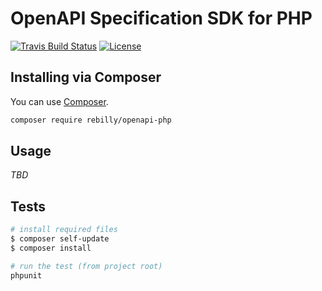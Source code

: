 # OpenAPI Specification SDK for PHP

[![Travis Build Status](https://img.shields.io/travis/Rebilly/openapi-php/master.svg?style=flat-square)](https://travis-ci.org/Rebilly/openapi-php)
[![License](https://img.shields.io/badge/license-MIT-blue.svg?style=flat-square)](https://raw.githubusercontent.com/Rebilly/openapi-php/master/LICENSE)

## Installing via Composer

You can use [Composer](https://getcomposer.org).

```bash
composer require rebilly/openapi-php
```

## Usage

*TBD*

## Tests

```bash
# install required files
$ composer self-update
$ composer install

# run the test (from project root)
phpunit
```
